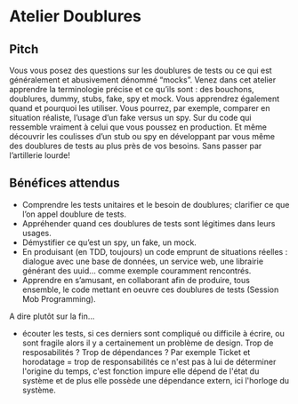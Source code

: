 # Atelier Doublures

## Pitch 

Vous vous posez des questions sur les doublures de tests ou ce qui est généralement et abusivement dénommé “mocks”.
Venez dans cet atelier apprendre la terminologie précise et ce qu’ils sont : des bouchons, doublures, dummy, stubs, fake, spy et mock. Vous apprendrez également quand et pourquoi les utiliser.
Vous pourrez, par exemple, comparer en situation réaliste, l’usage d’un fake versus un spy. Sur du code qui ressemble vraiment à celui que vous poussez en production. Et même découvrir les coulisses d’un stub ou spy en développant par vous même des doublures de tests au plus près de vos besoins. Sans passer par l’artillerie lourde! 

## Bénéfices attendus

- Comprendre les tests unitaires et le besoin de doublures; clarifier ce que l’on appel doublure de tests.
- Appréhender quand ces doublures de tests sont légitimes dans leurs usages.
- Démystifier ce qu’est un spy, un fake, un mock.
- En produisant (en TDD, toujours) un code emprunt de situations réelles : dialogue avec une base de données, un service web, une librairie générant des uuid… comme exemple couramment rencontrés.
- Apprendre en s’amusant, en collaborant afin de produire, tous ensemble, le code mettant en oeuvre ces doublures de tests (Session Mob Programming). 



A dire plutôt sur la fin... 
- écouter les tests, si ces derniers sont compliqué ou difficile à écrire, ou sont fragile alors il y a certainement un 
problème de design. Trop de resposabilités ? Trop de dépendances ? Par exemple Ticket et horodatage = trop de responsabilités ce n'est pas à lui de déterminer l'origine du temps, 
c'est fonction impure elle dépend de l'état du système et de plus elle possède une dépendance extern, ici l'horloge du système.


